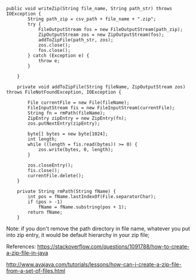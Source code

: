 ```
public void writeZip(String file_name, String path_str) throws IOException {
        String path_zip = csv_path + file_name + ".zip";
        try {
            FileOutputStream fos = new FileOutputStream(path_zip);
            ZipOutputStream zos = new ZipOutputStream(fos);
            addToZipFile(path_str, zos);
            zos.close();
            fos.close();
        } catch (Exception e) {
            throw e;
        }

    }

    private void addToZipFile(String fileName, ZipOutputStream zos) throws FileNotFoundException, IOException {

        File currentFile = new File(fileName);
        FileInputStream fis = new FileInputStream(currentFile);
        String fn = rmPath(fileName);
        ZipEntry zipEntry = new ZipEntry(fn);
        zos.putNextEntry(zipEntry);

        byte[] bytes = new byte[1024];
        int length;
        while ((length = fis.read(bytes)) >= 0) {
            zos.write(bytes, 0, length);
        }

        zos.closeEntry();
        fis.close();
        currentFile.delete();
    }

    private String rmPath(String fName) {
        int pos = fName.lastIndexOf(File.separatorChar);
        if (pos > -1)
            fName = fName.substring(pos + 1);
        return fName;
    }
```

Note: if you don't remove the path directory in file name, whatever you put into zip entry, it would be default
    hierarchy in your zip file;
    
References:
   https://stackoverflow.com/questions/1091788/how-to-create-a-zip-file-in-java
    
    
   http://www.avajava.com/tutorials/lessons/how-can-i-create-a-zip-file-from-a-set-of-files.html